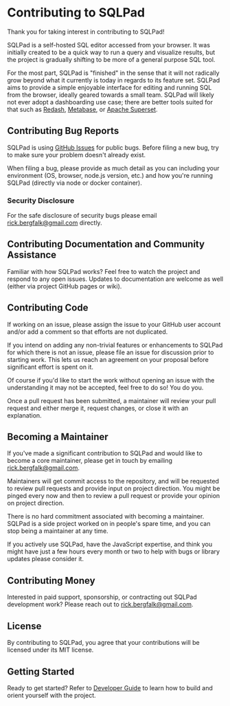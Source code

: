 # Contributing to SQLPad

Thank you for taking interest in contributing to SQLPad!

SQLPad is a self-hosted SQL editor accessed from your browser. It was initially created to be a quick way to run a query and visualize results, but the project is gradually shifting to be more of a general purpose SQL tool.

For the most part, SQLPad is "finished" in the sense that it will not radically grow beyond what it currently is today in regards to its feature set. SQLPad aims to provide a simple enjoyable interface for editing and running SQL from the browser, ideally geared towards a small team. SQLPad will likely not ever adopt a dashboarding use case; there are better tools suited for that such as [Redash](https://redash.io/), [Metabase](https://www.metabase.com/), or [Apache Superset](https://github.com/apache/incubator-superset).

## Contributing Bug Reports

SQLPad is using [GitHub Issues](https://github.com/rickbergfalk/sqlpad/issues) for public bugs. Before filing a new bug, try to make sure your problem doesn't already exist.

When filing a bug, please provide as much detail as you can including your environment (OS, browser, node.js version, etc.) and how you're running SQLPad (directly via node or docker container).

### Security Disclosure

For the safe disclosure of security bugs please email rick.bergfalk@gmail.com directly.

## Contributing Documentation and Community Assistance

Familiar with how SQLPad works? Feel free to watch the project and respond to any open issues. Updates to documentation are welcome as well (either via project GitHub pages or wiki).

## Contributing Code

If working on an issue, please assign the issue to your GitHub user account and/or add a comment so that efforts are not duplicated.

If you intend on adding any non-trivial features or enhancements to SQLPad for which there is not an issue, please file an issue for discussion prior to starting work. This lets us reach an agreement on your proposal before significant effort is spent on it.

Of course if you'd like to start the work without opening an issue with the understanding it may not be accepted, feel free to do so! You do you.

Once a pull request has been submitted, a maintainer will review your pull request and either merge it, request changes, or close it with an explanation.

## Becoming a Maintainer

If you've made a significant contribution to SQLPad and would like to become a core maintainer, please get in touch by emailing rick.bergfalk@gmail.com.

Maintainers will get commit access to the repository, and will be requested to review pull requests and provide input on project direction. You might be pinged every now and then to review a pull request or provide your opinion on project direction.

There is no hard commitment associated with becoming a maintainer. SQLPad is a side project worked on in people's spare time, and you can stop being a maintainer at any time.

If you actively use SQLPad, have the JavaScript expertise, and think you might have just a few hours every month or two to help with bugs or library updates please consider it.

## Contributing Money

Interested in paid support, sponsorship, or contracting out SQLPad development work? Please reach out to rick.bergfalk@gmail.com.

## License

By contributing to SQLPad, you agree that your contributions will be licensed under its MIT license.

## Getting Started

Ready to get started? Refer to [Developer Guide](https://github.com/rickbergfalk/sqlpad/blob/master/DEVELOPER-GUIDE.md) to learn how to build and orient yourself with the project.
